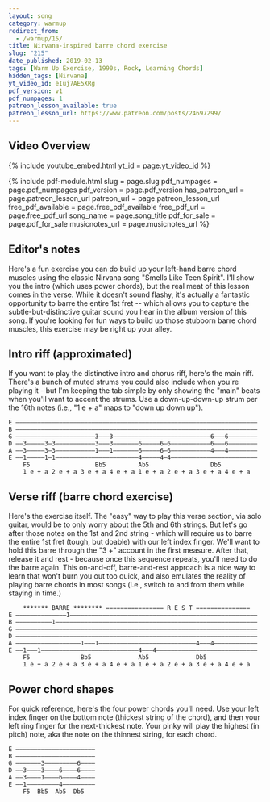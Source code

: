 ```yaml
---
layout: song
category: warmup
redirect_from:
  - /warmup/15/
title: Nirvana-inspired barre chord exercise
slug: "215"
date_published: 2019-02-13
tags: [Warm Up Exercise, 1990s, Rock, Learning Chords]
hidden_tags: [Nirvana]
yt_video_id: eIuj7AE5XRg
pdf_version: v1
pdf_numpages: 1
patreon_lesson_available: true
patreon_lesson_url: https://www.patreon.com/posts/24697299/
---
```


## Video Overview

{% include youtube_embed.html yt_id = page.yt_video_id %}

<!-- Coming soon... -->

{% include pdf-module.html slug = page.slug pdf_numpages = page.pdf_numpages pdf_version = page.pdf_version has_patreon_url = page.patreon_lesson_url patreon_url = page.patreon_lesson_url free_pdf_available = page.free_pdf_available free_pdf_url = page.free_pdf_url song_name = page.song_title pdf_for_sale = page.pdf_for_sale musicnotes_url = page.musicnotes_url %}

<!-- Coming soon... -->

## Editor's notes

Here's a fun exercise you can do build up your left-hand barre chord muscles using the classic Nirvana song "Smells Like Teen Spirit". I'll show you the intro (which uses power chords), but the real meat of this lesson comes in the verse. While it doesn't sound flashy, it's actually a fantastic opportunity to barre the entire 1st fret -- which allows you to capture the subtle-but-distinctive guitar sound you hear in the album version of this song. If you're looking for fun ways to build up those stubborn barre chord muscles, this exercise may be right up your alley.

## Intro riff (approximated)

If you want to play the distinctive intro and chorus riff, here's the main riff. There's a bunch of muted strums you could also include when you're playing it - but I'm keeping the tab simple by only showing the "main" beats when you'll want to accent the strums. Use a down-up-down-up strum per the 16th notes (i.e., "1 e + a" maps to "down up down up").

    E –––––––––––––––––––––––––––––––––––––––––––––––––––––––––––––––––––
    B –––––––––––––––––––––––––––––––––––––––––––––––––––––––––––––––––––
    G ––––––––––––––––––––––3–––3–––––––––––––––––––––––––––6–––6––––––––
    D ––3–––––3–3–––––––––––3–––3–––––––6–––––6–6–––––––––––6–––6––––––––
    A ––3–––––3–3–––––––––––1–––1–––––––6–––––6–6–––––––––––4–––4––––––––
    E ––1–––––1–1–––––––––––––––––––––––4–––––4–4––––––––––––––––––––––––
        F5                  Bb5         Ab5                 Db5
        1 e + a 2 e + a 3 e + a 4 e + a 1 e + a 2 e + a 3 e + a 4 e + a

## Verse riff (barre chord exercise)

Here's the exercise itself. The "easy" way to play this verse section, via solo guitar, would be to only worry about the 5th and 6th strings. But let's go after those notes on the 1st and 2nd string - which will require us to barre the entire 1st fret (tough, but doable) with our left index finger. We'll want to hold this barre through the "3 +" account in the first measure. After that, release it and rest - because once this sequence repeats, you'll need to do the barre again. This on-and-off, barre-and-rest approach is a nice way to learn that won't burn you out too quick, and also emulates the reality of playing barre chords in most songs (i.e., switch to and from them while staying in time.)

        ******* BARRE ******** ================ R E S T ===============
    E ––––––––––––––1––––––––––––––––––––––––––––––––––––––––––––––––––––
    B ––––––––––1––––––––––––––––––––––––––––––––––––––––––––––––––––––––
    G –––––––––––––––––––––––––––––––––––––––––––––––––––––––––––––––––––
    D –––––––––––––––––––––––––––––––––––––––––––––––––––––––––––––––––––
    A ––––––––––––––––––1–––1–––––––––––––––––––––––––––4–––4––––––––––––
    E ––1–––1–––––––––––––––––––––––––––4–––4––––––––––––––––––––––––––––
        F5              Bb5             Ab5             Db5
        1 e + a 2 e + a 3 e + a 4 e + a 1 e + a 2 e + a 3 e + a 4 e + a

## Power chord shapes

For quick reference, here's the four power chords you'll need. Use your left index finger on the bottom note (thickest string of the chord), and then your left ring finger for the next-thickest note. Your pinky will play the highest (in pitch) note, aka the note on the thinnest string, for each chord.

    E ––––––––––––––––––––––
    B ––––––––––––––––––––––
    G –––––––3–––––––––6––––
    D ––3––––3––––6––––6––––
    A ––3––––1––––6––––4––––
    E ––1–––––––––4–––––––––
        F5  Bb5  Ab5  Db5
